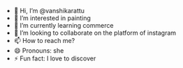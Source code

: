 - 👋 Hi, I’m @vanshikarattu
- 👀 I’m interested in painting
- 🌱 I’m currently learning commerce
- 💞️ I’m looking to collaborate on the platform of instagram
- 📫 How to reach me? 
- 😄 Pronouns: she
- ⚡ Fun fact: I love to discover

<!---
vanshikarattu/vanshikarattu is a ✨ special ✨ repository because its `README.md` (this file) appears on your GitHub profile.
You can click the Preview link to take a look at your changes.
--->
